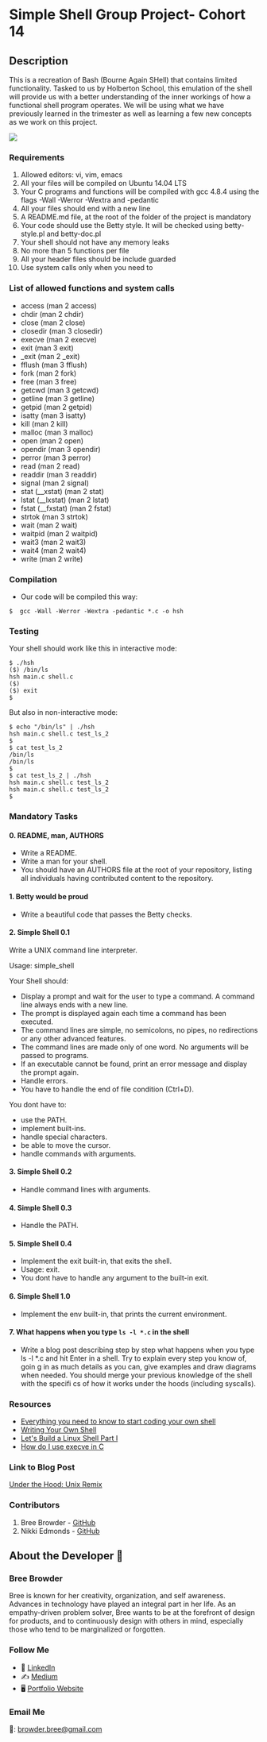 # Simple Shell Group Project- Cohort 14

## Description

This is a recreation of Bash (Bourne Again SHell) that contains limited functionality. Tasked to us by Holberton School, this emulation of the shell will provide us with a better understanding of the inner workings of how a functional shell program operates. We will be using what we have previously learned in the trimester as well as learning a few new concepts as we work on this project.

![](https://bashlogo.com/img/logo/png/full_colored_dark.png)


### Requirements

1. Allowed editors: vi, vim, emacs
2. All your files will be compiled on Ubuntu 14.04 LTS
3. Your C programs and functions will be compiled with gcc 4.8.4 using the flags -Wall -Werror -Wextra and -pedantic
4. All your files should end with a new line
5. A README.md file, at the root of the folder of the project is mandatory
6. Your code should use the Betty style. It will be checked using betty-style.pl and betty-doc.pl
7. Your shell should not have any memory leaks
8. No more than 5 functions per file
9. All your header files should be include guarded
10. Use system calls only when you need to

### List of allowed functions and system calls

* access (man 2 access)
* chdir (man 2 chdir)
* close (man 2 close)
* closedir (man 3 closedir)
* execve (man 2 execve)
* exit (man 3 exit)
* _exit (man 2 _exit)
* fflush (man 3 fflush)
* fork (man 2 fork)
* free (man 3 free)
* getcwd (man 3 getcwd)
* getline (man 3 getline)
* getpid (man 2 getpid)
* isatty (man 3 isatty)
* kill (man 2 kill)
* malloc (man 3 malloc)
* open (man 2 open)
* opendir (man 3 opendir)
* perror (man 3 perror)
* read (man 2 read)
* readdir (man 3 readdir)
* signal (man 2 signal)
* stat (__xstat) (man 2 stat)
* lstat (__lxstat) (man 2 lstat)
* fstat (__fxstat) (man 2 fstat)
* strtok (man 3 strtok)
* wait (man 2 wait)
* waitpid (man 2 waitpid)
* wait3 (man 2 wait3)
* wait4 (man 2 wait4)
* write (man 2 write)

### Compilation

* Our code will be compiled this way:
~~~~~~~~~~~~
$  gcc -Wall -Werror -Wextra -pedantic *.c -o hsh
~~~~~~~~~~~~

### Testing

Your shell should work like this in interactive mode:

````
$ ./hsh
($) /bin/ls
hsh main.c shell.c
($)
($) exit
$
````
But also in non-interactive mode:

````
$ echo "/bin/ls" | ./hsh
hsh main.c shell.c test_ls_2
$
$ cat test_ls_2
/bin/ls
/bin/ls
$
$ cat test_ls_2 | ./hsh
hsh main.c shell.c test_ls_2
hsh main.c shell.c test_ls_2
$
````

### Mandatory Tasks
#### 0. README, man, AUTHORS
* Write a README.
* Write a man for your shell.
* You should have an AUTHORS file at the root of your repository, listing all individuals having contributed content to the repository.

#### 1. Betty would be proud
* Write a beautiful code that passes the Betty checks.

#### 2. Simple Shell 0.1
Write a UNIX command line interpreter.

Usage: simple_shell

Your Shell should:

* Display a prompt and wait for the user to type a command. A command line always ends with a new line.
* The prompt is displayed again each time a command has been executed.
* The command lines are simple, no semicolons, no pipes, no redirections or any other advanced features.
* The command lines are made only of one word. No arguments will be passed to programs.
* If an executable cannot be found, print an error message and display the prompt again.
* Handle errors.
* You have to handle the end of file condition (Ctrl+D).

You dont have to:

* use the PATH.
* implement built-ins.
* handle special characters.
* be able to move the cursor.
* handle commands with arguments.

#### 3. Simple Shell 0.2
* Handle command lines with arguments.

#### 4. Simple Shell 0.3
* Handle the PATH.

#### 5. Simple Shell 0.4
* Implement the exit built-in, that exits the shell.
* Usage: exit.
* You dont have to handle any argument to the built-in exit.

#### 6. Simple Shell 1.0
* Implement the env built-in, that prints the current environment.

#### 7. What happens when you type `ls -l *.c` in the shell
* Write a blog post describing step by step what happens when you type ls -l *.c and hit Enter in a shell. Try to explain every step you know of, goin  g in as much details as you can, give examples and draw diagrams when needed. You should merge your previous knowledge of the shell with the specifi  cs of how it works under the hoods (including syscalls).

### Resources

* [Everything you need to know to start coding your own shell](https://intranet.hbtn.io/concepts/64)
* [Writing Your Own Shell](https://www.cs.cornell.edu/courses/cs414/2004su/homework/shell/shell.html)
* [Let's Build a Linux Shell Part I](https://hackernoon.com/lets-build-a-linux-shell-part-i-bz3n3vg1)
* [How do I use execve in C](https://jameshfisher.com/2017/02/05/how-do-i-use-execve-in-c/)

### Link to Blog Post

[Under the Hood: Unix Remix](https://2372.medium.com/under-the-hood-unix-remix-2f507ebb2f6)

### Contributors

1. Bree Browder - [GitHub](https://github.com/breebrowder)
3. Nikki Edmonds - [GitHub](https://github.com/NikkiE-Holberton)

## About the Developer  💬

### Bree Browder

Bree is known for her creativity, organization, and self awareness. Advances in technology have played an integral part in her life. As an empathy-driven problem solver, Bree wants to be at the forefront of design for products, and to continuously design with others in mind, especially those who tend to be marginalized or forgotten.

### Follow Me

- 📁 [LinkedIn](https://www.linkedin.com/in/breebrowder/)
- ✍️ [Medium](https://medium.com/@breebrowder)
- 🖥️ [Portfolio Website](https://breebrowder.github.io)

### Email Me
📩: browder.bree@gmail.com
